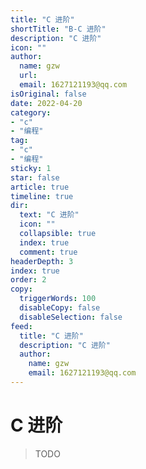 ```yaml
---
title: "C 进阶"
shortTitle: "B-C 进阶"
description: "C 进阶"
icon: ""
author: 
  name: gzw
  url: 
  email: 1627121193@qq.com
isOriginal: false
date: 2022-04-20
category: 
- "c"
- "编程"
tag:
- "c"
- "编程"
sticky: 1
star: false
article: true
timeline: true
dir:
  text: "C 进阶"
  icon: ""
  collapsible: true
  index: true
  comment: true
headerDepth: 3
index: true
order: 2
copy:
  triggerWords: 100
  disableCopy: false
  disableSelection: false
feed:
  title: "C 进阶"
  description: "C 进阶"
  author:
    name: gzw
    email: 1627121193@qq.com
---
```






# C 进阶

> TODO